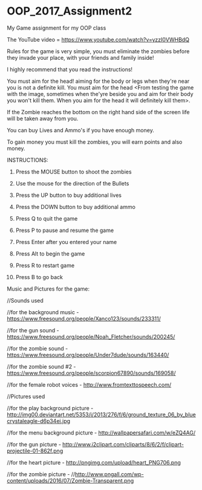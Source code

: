 # OOP_2017_Assignment2
My Game assignment for my OOP class <c15339871 Erika Secillano Dt-282-2 Group E>

The YouTube video = https://www.youtube.com/watch?v=yzzI0VWHBdQ

Rules for the game is very simple, you must eliminate the zombies before they invade your place,
with your friends and family inside!

I highly recommend that you read the instructions!

You must aim for the head! aiming for the body or legs when they're near you is not a definite kill. You must aim for the head <From testing the game with the image, sometimes when the'yre beside you
and aim for their body you won't kill them. When you aim for the head it will definitely kill them>.

If the Zombie reaches the bottom on the right hand side of the screen life will be taken away from you.

You can buy Lives and Ammo's if you have enough money.

To gain money you must kill the zombies, you will earn points and also money.

INSTRUCTIONS:

1. Press  the MOUSE button to shoot the zombies

2. Use the mouse for the direction of the Bullets

3. Press the UP button to buy additional lives

4. Press the DOWN button to buy additional ammo

5. Press Q to quit the game

6. Press P to pause and resume the game

7. Press Enter after you entered your name

8. Press Alt to begin the game

9. Press R to restart game

10. Press B to go back
  
 Music and Pictures for the game:
 
 //Sounds used
 
 //for the background music - https://www.freesound.org/people/Xanco123/sounds/233311/
 
 //for the gun sound - https://www.freesound.org/people/Noah_Fletcher/sounds/200245/
 
 //for the zombie sound - https://www.freesound.org/people/Under7dude/sounds/163440/
 
 //for the zombie sound #2 - https://www.freesound.org/people/scorpion67890/sounds/169058/
 
 //for the female robot voices - http://www.fromtexttospeech.com/
 
 //Pictures used
 
 //for the play background picture - http://img00.deviantart.net/5353/i/2013/276/f/6/ground_texture_06_by_bluecrystaleagle-d6p34ei.jpg
 
 //for the menu background picture - http://wallpapersafari.com/w/eZQ4AG/
 
 //for the gun picture - http://www.i2clipart.com/cliparts/8/6/2/f/clipart-projectile-01-862f.png
 
 //for the heart picture - http://pngimg.com/upload/heart_PNG706.png
 
 //for the zombie picture - //http://www.pngall.com/wp-content/uploads/2016/07/Zombie-Transparent.png

